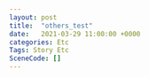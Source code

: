 ```yaml
---
layout: post
title:  "others_test"
date:   2021-03-29 11:00:00 +0000
categories: Etc
Tags: Story Etc
SceneCode: []
---
```

